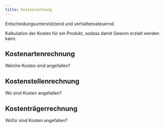 ```yaml
---
title: Kostenrechnung
---
```

Entscheidungsunterstützend und verhaltenssteuernd.

Kalkulation der Kosten für ein Produkt, sodass damit Gewinn erzielt werden kann.

## Kostenartenrechnung
Welche Kosten sind angefallen?

## Kostenstellenrechnung
Wo sind Kosten angefallen?

## Kostenträgerrechnung
Wofür sind Kosten angefallen?
